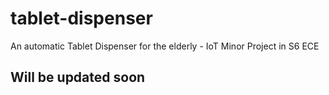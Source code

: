 # tablet-dispenser
An automatic Tablet Dispenser for the elderly - IoT Minor Project in S6 ECE

## Will be updated soon

